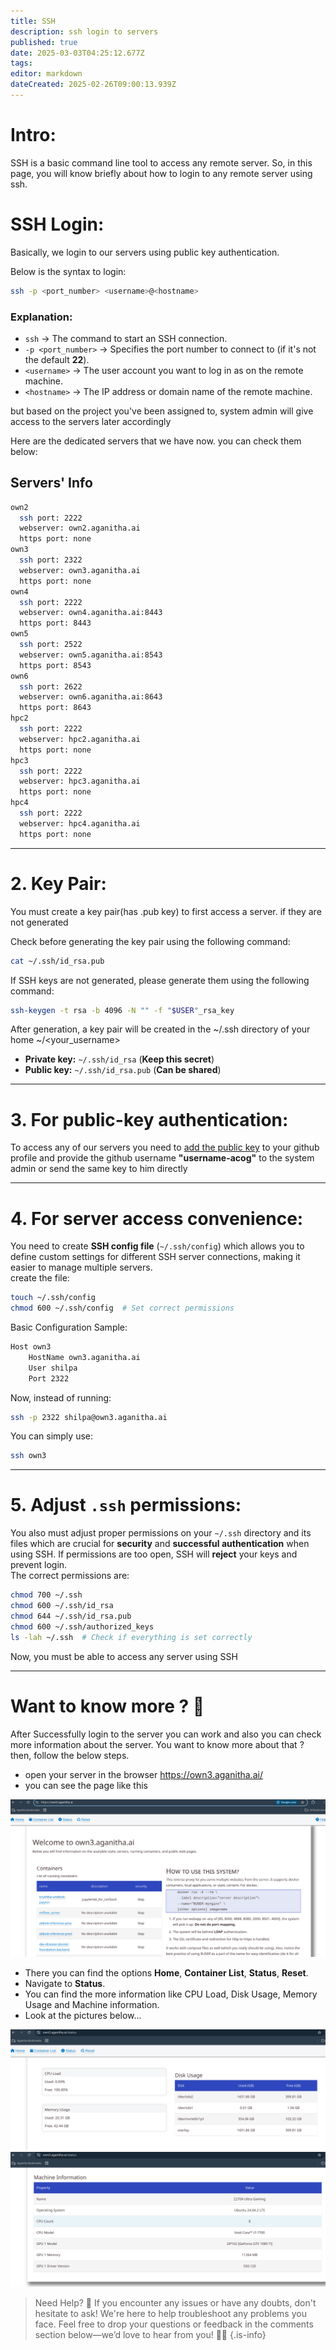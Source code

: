```yaml
---
title: SSH
description: ssh login to servers
published: true
date: 2025-03-03T04:25:12.677Z
tags: 
editor: markdown
dateCreated: 2025-02-26T09:00:13.939Z
---
```


# Intro:
SSH is a basic command line tool to access any remote server. So, in this page, you will know briefly about how to login to any remote server using ssh.

# SSH Login:

Basically, we login to our servers using public key authentication. 

Below is the syntax to login:

```sh
ssh -p <port_number> <username>@<hostname>
```

### **Explanation:**

* `ssh` → The command to start an SSH connection.  
* `-p <port_number>` → Specifies the port number to connect to (if it's not the default **22**).  
* `<username>` → The user account you want to log in as on the remote machine.  
* `<hostname>` → The IP address or domain name of the remote machine.  


but based on the project you've been assigned to, system admin will give access to the servers later accordingly

Here are the dedicated servers that we have now. you can check them below:

## Servers' Info

```sh
own2 
  ssh port: 2222 
  webserver: own2.aganitha.ai
  https port: none
own3 
  ssh port: 2322  
  webserver: own3.aganitha.ai
  https port: none
own4 
  ssh port: 2222  
  webserver: own4.aganitha.ai:8443
  https port: 8443
own5 
  ssh port: 2522  
  webserver: own5.aganitha.ai:8543
  https port: 8543
own6 
  ssh port: 2622  
  webserver: own6.aganitha.ai:8643
  https port: 8643
hpc2 
  ssh port: 2222  
  webserver: hpc2.aganitha.ai
  https port: none
hpc3 
  ssh port: 2222  
  webserver: hpc3.aganitha.ai
  https port: none
hpc4 
  ssh port: 2222  
  webserver: hpc4.aganitha.ai
  https port: none
```

---


# 2. Key Pair: 

You must create a key pair(has .pub key) to first access a server. if they are not generated


Check before generating the key pair using the following command:

```sh
cat ~/.ssh/id_rsa.pub
```

If SSH keys are not generated, please generate them using the following command:

```sh
ssh-keygen -t rsa -b 4096 -N "" -f "$USER"_rsa_key
```

After generation, a key pair will be created in the ~/.ssh directory of your home  ~/<your_username>


* **Private key:** `~/.ssh/id_rsa` (**Keep this secret**)  
* **Public key:** `~/.ssh/id_rsa.pub` (**Can be shared**)  

---

# 3. For public-key authentication:

To access any of our servers you need to <a href="/IT-HOME/Github">add the public key</a> to your github profile and provide the github username **"username-acog"** to the system admin or send the same key to him directly

---

# 4. For server access convenience:

You need to create **SSH config file** (`~/.ssh/config`) which allows you to define custom settings for different SSH server connections, making it easier to manage multiple servers.  
create the file:

```sh
touch ~/.ssh/config
chmod 600 ~/.ssh/config  # Set correct permissions
```

Basic Configuration Sample:

```sh
Host own3
    HostName own3.aganitha.ai
    User shilpa
    Port 2322
```

Now, instead of running:

```sh
ssh -p 2322 shilpa@own3.aganitha.ai
```

You can simply use:

```sh
ssh own3
```
---
# 5. Adjust `.ssh` permissions:

You also must adjust proper permissions on your `~/.ssh` directory and its files which are crucial for **security** and **successful authentication** when using SSH. If permissions are too open, SSH will **reject** your keys and prevent login.  
The correct permissions are:

```sh
chmod 700 ~/.ssh
chmod 600 ~/.ssh/id_rsa
chmod 644 ~/.ssh/id_rsa.pub
chmod 600 ~/.ssh/authorized_keys
ls -lah ~/.ssh  # Check if everything is set correctly
```

Now, you must be able to access any server using SSH

---
# Want to know more ? 🧐
After Successfully login to the server you can work and also you can check more information about the server. You want to know more about that ? then, follow the below steps.
* open your server in the browser https://own3.aganitha.ai/
* you can see the page like this

![screenshot_2025-02-26_3.31.25_pm.png](/screenshot_2025-02-26_3.31.25_pm.png)
* There you can find the options **Home**, **Container List**, **Status**, **Reset**.
* Navigate to **Status**.
* You can find the more information like CPU Load, Disk Usage, Memory Usage and  Machine information.
* Look at the pictures below...

![screenshot_2025-02-26_3.35.56_pm.png](/screenshot_2025-02-26_3.35.56_pm.png)
![screenshot_2025-02-26_3.36.15_pm.png](/screenshot_2025-02-26_3.36.15_pm.png)

> Need Help? 🚀 If you encounter any issues or have any doubts, don't hesitate to ask! We're here to help troubleshoot any problems you face. Feel free to drop your questions or feedback in the comments section below—we’d love to hear from you! 💬✨
{.is-info}

